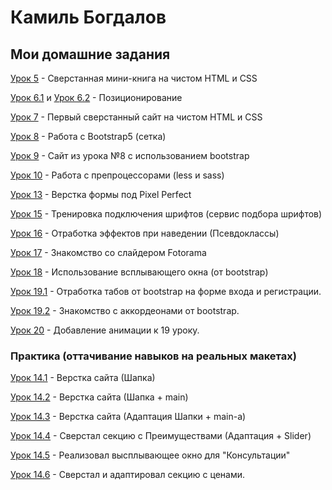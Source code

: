 

# Камиль Богдалов
## Мои домашние задания

[Урок 5](https://kamiligo.github.io/homework/lesson_5/ "Мини-книга") - Сверстанная мини-книга на чистом HTML и CSS

[Урок 6.1](https://kamiligo.github.io/homework/lesson_6-1/ "Шапка сайта") и [Урок 6.2](kamiligo.github.io/lesson_6-2/ "Центрированный квадрат") - Позиционирование

[Урок 7](https://kamiligo.github.io/homework/lesson_7/ "Первый чистый сайт") - Первый сверстанный сайт на чистом HTML и CSS

[Урок 8](https://kamiligo.github.io/homework/lesson_8/ "Bootstrap") - Работа с Bootstrap5 (сетка)

[Урок 9](https://kamiligo.github.io/homework/lesson_9/ "Сайт с bootstrap") - Сайт из урока №8 с использованием bootstrap

[Урок 10](https://kamiligo.github.io/homework/lesson_10/ "less") - Работа с препроцессорами (less и sass)

[Урок 13](https://kamiligo.github.io/homework/lesson_13/ "Pixel Perfect") - Верстка формы под Pixel Perfect

[Урок 15](https://kamiligo.github.io/homework/lesson_15/ "Сервис по подбору шрифта") - Тренировка подключения шрифтов (сервис подбора шрифтов)

[Урок 16](https://kamiligo.github.io/homework/lesson_16/ "Эффекты при наведении") - Отработка эффектов при наведении (Псевдоклассы)

[Урок 17](https://kamiligo.github.io/homework/lesson_17/ "Слайдер для фотографий") - Знакомство со слайдером Fotorama

[Урок 18](https://kamiligo.github.io/homework/lesson_18/ "Всплывающее окно") - Использование всплывающего окна (от bootstrap)

[Урок 19.1](https://kamiligo.github.io/homework/lesson_19p1/ "Форма регистрации с переключением по вкладкам") - Отработка табов от bootstrap на форме входа и регистрации.

[Урок 19.2](https://kamiligo.github.io/homework/lesson_19p2/ "Аккордеон") - Знакомство с аккордеонами от bootstrap.

[Урок 20](https://kamiligo.github.io/homework/lesson_20/ "Анимация") - Добавление анимации к 19 уроку.

### Практика (оттачивание навыков на реальных макетах)

[Урок 14.1](https://kamiligo.github.io/homework/lesson_14/ "Шапка будущего сайта") - Верстка сайта (Шапка)

[Урок 14.2](https://kamiligo.github.io/homework/lesson_14_p2/ "Главное содержимое будущего сайта") - Верстка сайта (Шапка + main)

[Урок 14.3](https://kamiligo.github.io/homework/lesson_14_p3/ "Адаптация главного содержания") - Верстка сайта (Адаптация Шапки + main-a)

[Урок 14.4](https://kamiligo.github.io/homework/lesson_14_p4/ "Блок с преимуществами") - Сверстал секцию с Преимуществами (Адаптация + Slider)

[Урок 14.5](https://kamiligo.github.io/homework/lesson_14_p5/ "Всплывающее окно") - Реализовал высплывающее окно для "Консультации"

[Урок 14.6](https://kamiligo.github.io/homework/lesson_14_p6/ "Блок с ценами") - Сверстал и адаптировал секцию с ценами.

